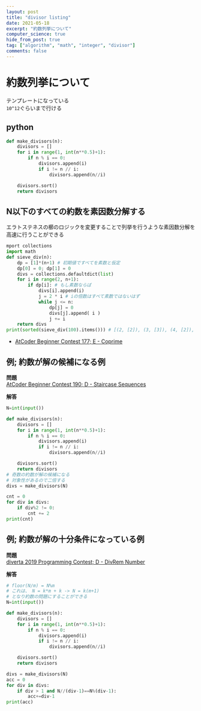 ```yaml
---
layout: post
title: "divisor listing"
date: 2021-05-18
excerpt: "約数列挙について"
computer_science: true
hide_from_post: true
tag: ["algorithm", "math", "integer", "divisor"]
comments: false
---
```


# 約数列挙について
テンプレートになっている  
`10^12`ぐらいまで行ける  

## python

```python
def make_divisors(n):
    divisors = []
    for i in range(1, int(n**0.5)+1):
        if n % i == 0:
            divisors.append(i)
            if i != n // i:
                divisors.append(n//i)

    divisors.sort()
    return divisors
```

## N以下のすべての約数を素因数分解する
エラトステネスの櫛のロジックを変更することで列挙を行うような素因数分解を高速に行うことができる

```python
mport collections
import math
def sieve_div(n):
    dp = [1]*(n+1) # 初期値ですべてを素数と仮定
    dp[0] = 0; dp[1] = 0
    divs = collections.defaultdict(list)
    for i in range(2, n+1):
        if dp[i]: # もし素数ならば
            divs[i].append(i)
            j = 2 * i # iの倍数はすべて素数ではないはず
            while j <= n:
                dp[j] = 0
                divs[j].append( i )
                j += i 
    return divs
print(sorted(sieve_div(100).items())) # [(2, [2]), (3, [3]), (4, [2]), (5, [5]), (6, [2, 3]), (7, [7]), (8, [2]), (9, [3]), (10, [2, 5]), (11, [11]), (12, [2, 3]), (13, [13]), (14, [2, 7]), ...
```
 - [AtCoder Beginner Contest 177; E - Coprime](https://atcoder.jp/contests/abc177/tasks/abc177_e)

## 例; 約数が解の候補になる例

**問題**  
[AtCoder Beginner Contest 190; D - Staircase Sequences](https://atcoder.jp/contests/abc190/tasks/abc190_d)

**解答**  

```python
N=int(input())

def make_divisors(n):
    divisors = []
    for i in range(1, int(n**0.5)+1):
        if n % i == 0:
            divisors.append(i)
            if i != n // i:
                divisors.append(n//i)

    divisors.sort()
    return divisors
# 奇数の約数が解の候補になる
# 対象性があるので二倍する
divs = make_divisors(N)

cnt = 0
for div in divs:
    if div%2 != 0:
        cnt += 2
print(cnt)
```

## 例; 約数が解の十分条件になっている例

**問題**  
[diverta 2019 Programming Contest; D - DivRem Number](https://atcoder.jp/contests/diverta2019/tasks/diverta2019_d)  

**解答**  
```python
# floor(N/m) = N%m
# これは、 N = k*m + k -> N = k(m+1)
# となり約数の問題にすることができる
N=int(input())

def make_divisors(n):
    divisors = []
    for i in range(1, int(n**0.5)+1):
        if n % i == 0:
            divisors.append(i)
            if i != n // i:
                divisors.append(n//i)

    divisors.sort()
    return divisors

divs = make_divisors(N)
acc = 0
for div in divs:
    if div > 1 and N//(div-1)==N%(div-1):
        acc+=div-1
print(acc)
```

